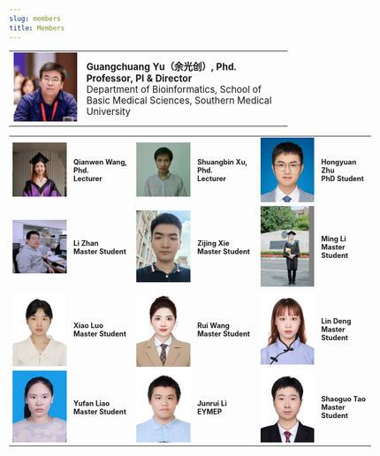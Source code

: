 ```yaml
---
slug: members
title: Members
---
```




<style>
    @media only screen and (max-width: 768px) {
        td {
            display: block;
        }
    }
</style>

<link rel="stylesheet" href="https://cdn.jsdelivr.net/gh/jpswalsh/academicons/css/academicons.min.css">

<table style="border:none; font-size: 120%; width:100%;">
   <tr style="border:none;"> 
    <td style="border:none;"><img src="/images/members/ygc-2024.jpg" width='300px'></td>
    <td style="border:none;"><strong>Guangchuang Yu（余光创）, Phd.<br>
        Professor, PI & Director</strong><br>
        Department of Bioinformatics, School of Basic Medical Sciences, Southern Medical University<br>
        <a href="https://github.com/guangchuangyu/" aria-label="Github">
            <i class="fa fa-github fa-2x" aria-hidden="true" style="font-size: 150%;"></i></a>
        <a href="https://twitter.com/guangchuangyu/" aria-label="Twitter">
            <i class="fa fa-twitter fa-2x" aria-hidden="true" style="font-size: 150%;"></i></a>
        <a href="https://scholar.google.com/citations?user=DO5oG40AAAAJ&hl=en" aria-label="GoogleScholar">    
            <i class="ai ai-google-scholar ai-2x" style="font-size: 150%;"></i></a>
        <a href="https://orcid.org/0000-0002-6485-8781" aria-label="Orcid">    
            <i class="ai ai-orcid ai-2x" style="font-size: 150%;"></i></a>   
        <a href="https://pubmed.ncbi.nlm.nih.gov/?term=yu%2C%20guangchuang[Author]" aria-label="Pubmed">    
            <i class="ai ai-pubmed ai-2x" style="font-size: 150%;"></i></a>                               
        <a href="/cv/ygc/" aria-label="CV">    
            <i class="ai ai-cv ai-2x" style="font-size: 150%;"></i></a>                
    </td>
  </tr> 
</table> 

<table style="border:none; font-size: 90%; width:130%;">
<tr style="border:none;">
    <td style="border:none;"><img src="/images/members/wqw.jpg" width='150px'></td>
    <td style="border:none;"><strong>Qianwen Wang, Phd.<br>
        Lecturer</strong><br>
        <a href="https://github.com/Treywea" aria-label="Github">
            <i class="fa fa-github fa-2x" aria-hidden="true" style="font-size: 150%;"></i></a>
        <a href="https://scholar.google.com/citations?user=1M8ux5YAAAAJ&hl=en" aria-label="GoogleScholar">    
            <i class="ai ai-google-scholar ai-2x" style="font-size: 150%;"></i></a>
        <a href="https://orcid.org/0000-0003-3553-1162" aria-label="Orcid">    
            <i class="ai ai-orcid ai-2x" style="font-size: 150%;"></i></a>   
    </td>     
    <td style="border:none;"><img src="/images/members/xsb.jpg" width='150px'></td>
    <td style="border:none;"><strong>Shuangbin Xu, Phd.<br>
        Lecturer</strong><br>
        <a href="https://github.com/xiangpin" aria-label="Github">
            <i class="fa fa-github fa-2x" aria-hidden="true" style="font-size: 150%;"></i></a>
    </td>       
    <td style="border:none;"><img src="/images/members/zhy.png" width='150px'></td>
    <td style="border:none;"><strong>Hongyuan Zhu<br>
        PhD Student</strong><br>
    </td>   
  </tr> 

<tr style="border:none;"> 
    <td style="border:none;"><img src="/images/members/zhanli.jpg" width='150px'></td>
    <td style="border:none;"><strong>Li Zhan<br>
        Master Student</strong><br>
        <a href="https://github.com/SMUZhanLi" aria-label="Github">
            <i class="fa fa-github fa-2x" aria-hidden="true" style="font-size: 150%;"></i></a>
    </td>
    <td style="border:none;"><img src="/images/members/xzj.jpg" width='150px'></td>
    <td style="border:none;"><strong>Zijing Xie<br>
        Master Student</strong>
    </td>   
    <td style="border:none;"><img src="/images/members/lm.jpg" width='150px'></td>
    <td style="border:none;"><strong>Ming Li<br>
        Master Student</strong><br>
        <a href="https://github.com/MingLi-929" aria-label="Github">
            <i class="fa fa-github fa-2x" aria-hidden="true" style="font-size: 150%;"></i></a>
    </td>
  </tr>
 <tr style="border:none;"> 
    <td style="border:none;"><img src="/images/members/lx.jpg" width='150px'></td>
    <td style="border:none;"><strong>Xiao Luo<br>
        Master Student</strong><br>
        <a href="https://github.com/778055611" aria-label="Github">
            <i class="fa fa-github fa-2x" aria-hidden="true" style="font-size: 150%;"></i></a>
    </td>
    <td style="border:none;"><img src="/images/members/wr.jpg" width='150px'></td>
    <td style="border:none;"><strong>Rui Wang<br>
        Master Student</strong>
    </td>   
    <td style="border:none;"><img src="/images/members/dl.jpg" width='150px'></td>
    <td style="border:none;"><strong>Lin Deng<br>
        Master Student</strong>
    </td>    
  </tr> 
<tr style="border:none;"> 
    <td style="border:none;"><img src="/images/members/lyf.jpg" width='150px'></td>
    <td style="border:none;"><strong>Yufan Liao<br>
        Master Student</strong>
    </td>     
    <td style="border:none;"><img src="/images/members/ljr.png" width='150px'></td>
    <td style="border:none;"><strong>Junrui Li<br>
        EYMEP</strong>
    </td>    
    <td style="border:none;"><img src="/images/members/tsg.jpg" width='150px'></td>
    <td style="border:none;"><strong>Shaoguo Tao<br>
        Master Student</strong>
    </td>   
  </tr>    
</table> 

<!-- 
## Former Lab Members

徐双斌、罗晓、邓琳拿了国奖 

+ **温少迪** (PhD 2023-2024; 联合培养)
+ **李林** (MS 2021-2024)
+ **谢汶琴** (MS 2021-2024)
+ **唐文丽** (MS 2020-2023 & Bioinformatician 2023-2024; 2024年硕士研究生国家奖学金补充计划, 南方医科大学2023届“优秀毕业研究生”)
+ **吴天志** (PhD 2020-2023) <-- 加州大学旧金山分校（UCSF），博士后 --
+ **郭平凡** (MS 2019-2023; 2021年硕士研究生国家奖学金) <-- 寻因生物，生物信息学工程师 --
+ **陈玫君** (MS 2020-2023; 南方医科大学“优秀研究生”) <-- 南方医科大学，博士在读 --
+ **付小聪** (MS 2020-2022; 联合培养) <-- 宁波口腔医疗管理服务有限公司，总经理助理 --
+ **戴泽翰** (Postdoc 2019-2022) <-- 金圻睿, 高级研发工程师 --
+ **周烺** (MS 2019-2022; 2023年硕士研究生国家奖学金补充计划, 南方医科大学2022届“优秀毕业研究生”) <-- 珠江医院, 生物信息学工程师 --
+ **冯婷泽** (MS 2019-2022; 南方医科大学2022届“优秀毕业研究生”) <-- 中科院大连化物所, 博士在读 --
+ **刘珊珊** (MS 2019-2022; 2021年硕士研究生国家奖学金) <-- 南方医科大学, 博士在读 --

-->

<!-- EYMEP: Eight year medical education program -->





